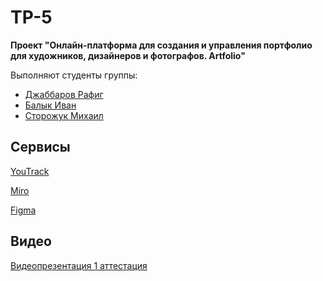 # TP-5
**Проект "Онлайн-платформа для создания и управления портфолио для художников, дизайнеров и фотографов. Artfolio"**

Выполняют студенты группы:
- [Джаббаров Рафиг](https://github.com/rafigJ)
- [Балык Иван](https://github.com/ivan01239)
- [Сторожук Михаил](https://github.com/Enger-VSU)

## Сервисы

[YouTrack](https://artfolio.youtrack.cloud/agiles/159-2/current)  

[Miro](https://miro.com/app/board/uXjVNpdsweI=/?share_link_id=742657363195)  

[Figma](https://www.figma.com/file/LuFdvnE8l1kkywsWD1nu5K/Artfolio?type=design&node-id=79-2319&mode=design&t=72VEuIMZaCgoNarr-0)

## Видео
[Видеопрезентация 1 аттестация](https://drive.google.com/drive/folders/1AvF7BeIEMuA4yHOka8-E2L98p2-NjuXV?usp=sharing)  

